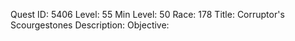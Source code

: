 Quest ID: 5406
Level: 55
Min Level: 50
Race: 178
Title: Corruptor's Scourgestones
Description: 
Objective: 

